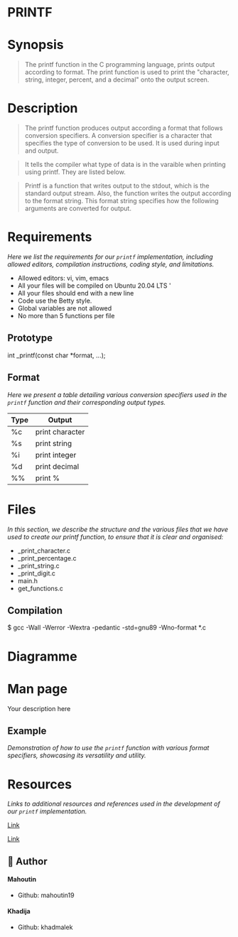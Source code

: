 # PRINTF


# Synopsis
>The printf function in the C programming language, prints output according to format. The print function is used to print the "character, string, integer, percent, and a decimal" onto the output screen.


# Description

> The printf function produces output according a format that follows conversion specifiers. A conversion specifier is a character that specifies the type of conversion to be used. It is used during input and output.

>It tells the compiler what type of data is in the varaible when printing using printf. They are listed below.

>Printf is a function that writes output to the stdout, which is the standard output stream. Also, the function writes the output according to the format string. This format string specifies how the following arguments are converted for output.


# Requirements

_Here we list the requirements for our `printf` implementation, including allowed editors, compilation instructions, coding style, and limitations._


- Allowed editors: vi, vim, emacs
- All your files will be compiled on Ubuntu 20.04 LTS '
- All your files should end with a new line
- Code use the Betty style.
- Global variables are not allowed
- No more than 5 functions per file


## Prototype

int _printf(const char *format, ...);


## Format

_Here we present a table detailing various conversion specifiers used in the `printf` function and their corresponding output types._


| Type | Output
| -------- | -------- |
| %c    | print character    |
| %s   | print string   |
| %i    | print integer    |
| %d   | print decimal   |
| %%  | print %    |



# Files

_In this section, we describe the structure and the various files that we have used to create our printf function, to ensure that it is clear and organised:_

* _print_character.c
* _print_percentage.c
* _print_string.c
* _print_digit.c
* main.h
* get_functions.c


## Compilation

$ gcc -Wall -Werror -Wextra -pedantic -std=gnu89 -Wno-format *.c


# Diagramme

#  Man page 
  
Your description here
    
    

## Example
  
_Demonstration of how to use the `printf` function with various format specifiers, showcasing its versatility and utility._


# Resources

_Links to additional resources and references used in the development of our `printf` implementation._


[Link](https://lucid.app/lucidchart/89602a7b-d7f2-4df1-9103-d0a8e84405c6/edit?beaconFlowId=CC7C5B9253D62F02&invitationId=inv_c8d67e15-f958-4b55-a580-b1a3aed8193c&page=0_0#)


[Link](https://docs.github.com/fr/get-started/writing-on-github/getting-started-with-writing-and-formatting-on-github/basic-writing-and-formatting-syntax)
        


## 🙇 Author
#### Mahoutin
- Github: mahoutin19
#### Khadija
- Github: khadmalek